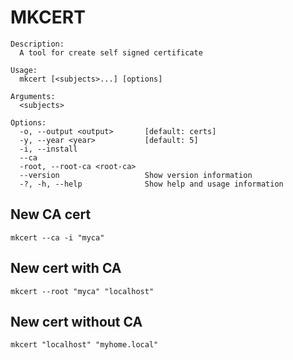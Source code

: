 # MKCERT
 
``` shell
Description:
  A tool for create self signed certificate

Usage:
  mkcert [<subjects>...] [options]

Arguments:
  <subjects>

Options:
  -o, --output <output>       [default: certs]
  -y, --year <year>           [default: 5]
  -i, --install
  --ca
  -root, --root-ca <root-ca>
  --version                   Show version information
  -?, -h, --help              Show help and usage information
```

## New CA cert

``` shell
mkcert --ca -i "myca"
```

## New cert with CA

``` shell
mkcert --root "myca" "localhost"
```

## New cert without CA

``` shell
mkcert "localhost" "myhome.local"
```
